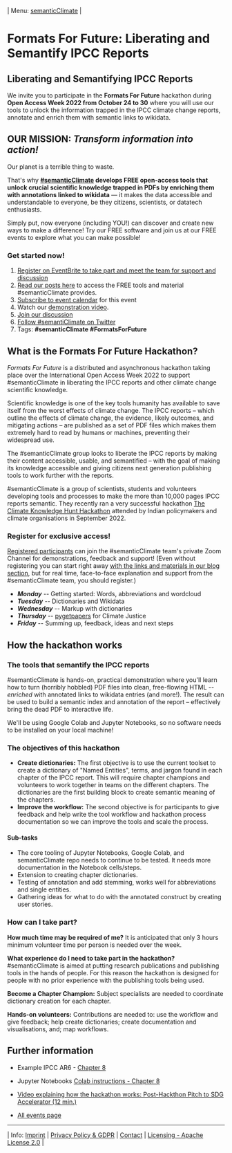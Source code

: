 | Menu: [semanticClimate](../) |

# Formats For Future: Liberating and Semantify IPCC Reports

## Liberating and Semantifying IPCC Reports

We invite you to participate in the **Formats For Future** hackathon during **Open Access Week 2022 from October 24 to 30** where you will use our tools to unlock the information trapped in the IPCC climate change reports, annotate and enrich them with semantic links to wikidata.

## OUR MISSION: *Transform information into action!*

Our planet is a terrible thing to waste. 

That's why **[#semanticClimate](https://semanticclimate.github.io) develops FREE open-access tools that unlock crucial scientific knowledge trapped in PDFs by enriching them with annotations linked to wikidata** — it makes the data accessible and understandable to everyone, be they citizens, scientists, or datatech enthusiasts.

Simply put, now everyone (including YOU!) can discover and create new ways to make a difference! Try our FREE software and join us at our FREE events to explore what you can make possible!

### Get started now! 
1. [Register on EventBrite to take part and meet the team for support and discussion](https://www.eventbrite.co.uk/e/formats-for-future-liberating-and-semantify-ipcc-reports-tickets-439057261087)
1. [Read our posts here](../../posts/) to access the FREE tools and material #semanticClimate provides.
2. [Subscribe to event calendar](https://cvws.icloud-content.com/B/AUi3V_tQVQtqj-jOcjqXBtKfkLJ8AcCW3g7QVvdtOPPqlFjnCwW-2OCQ/SemanticClimate.ics?o=AjhzkpeZFiZAxSsuHuat7jN7ZkLVdV-tXvPCmZ3cbRjr&v=1&x=3&a=CAogsIRsh5w12Ov8R_JzotMpEJqGjntjgxAF1IrHWPi15oMSaRDomKbZwDAY6PWB28AwIgEAUgSfkLJ8WgS-2OCQaiS8aZiM28vsBUTcQ8AGw_mZVc6lS8VMMMjK9OUjpZ8s07oNMhpyJLu64hlpxtWTB-8sjihn-Hlr2kc0GBfTkHh-jZ1Yb8Dtmd1wXg&e=1666638183&fl=&r=d186a01d-fe59-4c5b-85d8-89bc9ad0754f-1&k=mQr7Hi_mPUvPxAtZtQTXbA&ckc=com.apple.clouddocs&ckz=com.apple.CloudDocs&p=28&s=M4_-EaDJWfbJurbg2-Q5EUsvON0&%20=89305ec7-1cec-4d41-b4be-127dc12ad0a9) for this event
3. Watch our [demonstration video](https://drive.google.com/file/d/1GOapVcJOAFPHljc1iJAZJ3LkXckwR-SY/view).
4. [Join our discussion](https://pad.riseup.net/p/usHmwDZvf9H5rSJyC98R)
5. [Follow #semantiClimate on Twitter](https://twitter.com/semanticClimate)
6. Tags: **#semanticClimate** **#FormatsForFuture**


## What is the Formats For Future Hackathon?

_Formats For Future_ is a distributed and asynchronous hackathon taking place over the International Open Access Week 2022 to support #semanticClimate in liberating the IPCC reports and other climate change scientific knowledge.

Scientific knowledge is one of the key tools humanity has available to save itself from the worst effects of climate change. The IPCC reports – which outline the effects of climate change, the evidence, likely outcomes, and mitigating actions – are published as a set of PDF files which makes them extremely hard to read by humans or machines, preventing their widespread use.

The #semanticClimate group looks to liberate the IPCC reports by making their content accessible, usable, and semantified – with the goal of making its knowledge accessible and giving citizens next generation publishing tools to work further with the reports.

#semanticClimate is a group of scientists, students and volunteers developing tools and processes to make the more than 10,000 pages IPCC reports semantic. They recently ran a very successful hackathon [The Climate Knowledge Hunt Hackathon](https://www.eventbrite.co.uk/e/the-climate-knowledge-hunt-hackathon-tickets-414825362827) attended by Indian policymakers and climate organisations in September 2022.


### Register for exclusive access!

[Registered participants](https://www.eventbrite.co.uk/e/formats-for-future-liberating-and-semantify-ipcc-reports-tickets-439057261087) can join the #semanticClimate team's private Zoom Channel for demonstrations, feedback and support! (Even without registering you can start right away [with the links and materials in our blog section](../../posts), but for real time, face-to-face explanation and support from the #semanticClimate team, you should register.)

* ***Monday*** -- Getting started: Words, abbreviations and wordcloud
* ***Tuesday*** -- Dictionaries and Wikidata
* ***Wednesday*** -- Markup with dictionaries
* ***Thursday*** -- <a href="https://pypi.org/project/pygetpapers/" target="_blank">pygetpapers</a> for Climate Justice
* ***Friday*** -- Summing up, feedback, ideas and next steps


## How the hackathon works

### The tools that semantify the IPCC reports

#semanticClimate is hands-on, practical demonstration where you'll learn how to turn  (horribly hobbled) PDF files into clean, free-flowing HTML -- *enriched* with annotated links to wikidata entries (and more!). The result can be used to build a semantic index and annotation of the report – effectively bring the dead PDF to interactive life.

We'll be using Google Colab and Jupyter Notebooks, so no software needs to be installed on your local machine!


### The objectives of this hackathon

- **Create dictionaries:** The first objective is to use the current toolset to create a dictionary of "Named Entities", terms, and jargon found in each chapter of the IPCC report. This will require chapter champions and volunteers to work together in teams on the different chapters. The dictionaries are the first building block to create semantic meaning of the chapters.
- **Improve the workflow:** The second objective is for participants to give feedback and help write the tool workflow and hackathon process documentation so we can improve the tools and scale the process.

#### Sub-tasks

- The core tooling of Jupyter Notebooks, Google Colab, and semanticClimate repo needs to continue to be tested. It needs more documentation in the Notebook cells/steps.
- Extension to creating chapter dictionaries.
- Testing of annotation and add stemming, works well for abbreviations and single entities.
- Gathering ideas for what to do with the annotated construct by creating user stories.

### How can I take part?

**How much time may be required of me?** It is anticipated that only 3 hours minimum volunteer time per person is needed over the week.

**What experience do I need to take part in the hackathon?** #semanticClimate is aimed at putting research publications and publishing tools in the hands of people. For this reason the hackathon is designed for people with no prior experience with the publishing tools being used.

**Become a Chapter Champion:** Subject specialists are needed to coordinate dictionary creation for each chapter.

**Hands-on volunteers:** Contributions are needed to: use the workflow and give feedback; help create dictionaries; create documentation and visualisations, and; map workflows.


## Further information

- Example IPCC AR6 - [Chapter 8](https://github.com/petermr/semanticClimate/tree/main/ipcc/ar6/wg3/Chapter08)
- Jupyter Notebooks [Colab instructions - Chapter 8](https://github.com/petermr/semanticClimate/blob/main/outreach/climate_knowledge_hunt_hackathon/Hackathon_Notebook/climate_hackathon_chapter08.ipynb)
- [Video explaining how the hackathon works: Post-Hackthon Pitch to SDG Accelerator (12 min.)](https://youtu.be/0MGXic-uEQY)


- [All events page](https://github.com/petermr/semanticClimate/blob/main/events.md)

---

| Info: [Imprint](imprint.md) | [Privacy Policy & GDPR](/gdpr.md) | [Contact](https://github.com/petermr/petermr/discussions/) | [Licensing - Apache License 2.0](https://github.com/petermr/semanticClimate/blob/main/LICENSE) |
